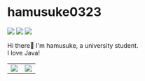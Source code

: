 # hamusuke0323

![](https://img.shields.io/badge/age-19-yellow) ![](https://img.shields.io/badge/Java-%E2%9D%A4-red) ![](https://komarev.com/ghpvc/?username=hamusuke0323&style=flat-square)

Hi there👋 I'm hamusuke, a university student.
<br>
I love Java!

<table>
  <tr>
    <td>
      <img src="https://github-readme-stats.vercel.app/api?username=hamusuke0323&count_private=true&show_icons=true&text_color=9989f2&bg_color=00000000&hide_border=true"/>
    </td>
    <td>
      <img src="https://github-readme-stats.vercel.app/api/top-langs/?username=hamusuke0323&text_color=9989f2&bg_color=00000000&hide_border=true"/>
    </td>
  </tr>
</table>
